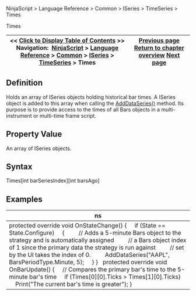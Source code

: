 ﻿
NinjaScript > Language Reference > Common > ISeries<T> > TimeSeries<DateTime> > Times

Times

| << [Click to Display Table of Contents](iseries_times.md) >> **Navigation:**     [NinjaScript](ninjascript-1.md) > [Language Reference](language_reference_wip-1.md) > [Common](common-1.md) > [ISeries<T>](iseriest-1.md) > [TimeSeries<DateTime>](timeseries-1.md) > Times | [Previous page](iseries_time-1.md) [Return to chapter overview](timeseries-1.md) [Next page](volumeseries-1.md) |
| --- | --- |
## Definition
Holds an array of ISeries<DateTime> objects holding historical bar times. A ISeries<DateTime> object is added to this array when calling the [AddDataSeries()](adddataseries-1.md) method. Its purpose is to provide access to the times of all Bars objects in a multi-instrument or multi-time frame script.
 
## Property Value
An array of ISeries<DateTime> objects.
 
## Syntax
Times[int barSeriesIndex][int barsAgo]
 
## 
## Examples

| ns |
| --- |
| protected override void OnStateChange()  {      if (State == State.Configure)      {          // Adds a 5-minute Bars object to the strategy and is automatically assigned           // a Bars object index of 1 since the primary data the strategy is run against           // set by the UI takes the index of 0.           AddDataSeries("AAPL", BarsPeriodType.Minute, 5);      } }   protected override void OnBarUpdate() {      // Compares the primary bar's time to the 5-minute bar's time      if (Times[0][0].Ticks > Times[1][0].Ticks)          Print("The current bar's time is greater"); } |
